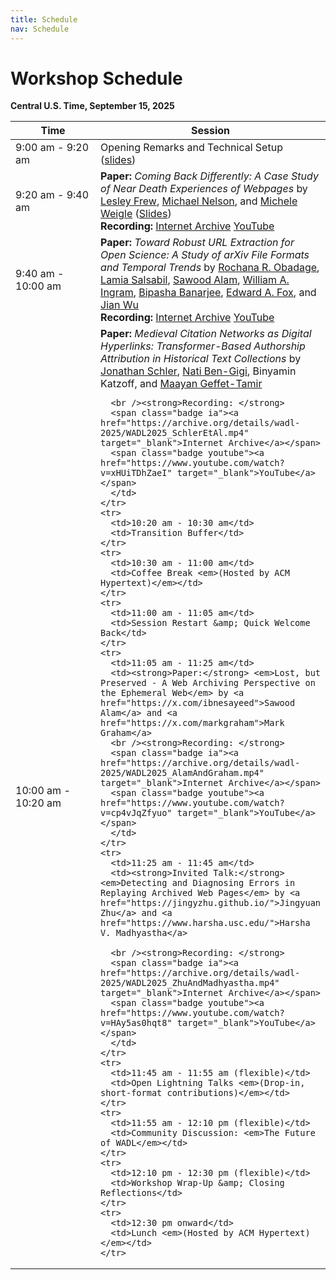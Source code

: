 ```yaml
---
title: Schedule
nav: Schedule
---
```

# Workshop Schedule

**Central U.S. Time, September 15, 2025**

<table class="table table-striped table-bordered">
  <thead>
    <tr>
      <th style="width: 30%;">Time</th>
      <th>Session</th>
    </tr>
  </thead>
  <tbody>
    <tr>
      <td><time data-iso="2025-09-15T09:09:00-06:00" date-format="long">9:00 am - 9:20 am</time></td>
      <td>Opening Remarks and Technical Setup (<a href="https://docs.google.com/presentation/d/17LVSrXOaUV9m39J2K4TLafkN-6SnC35azs1CHsfGA78/edit?usp=sharing">slides</a>)</td>
    </tr>
    <tr>
      <td>9:20 am - 9:40 am</td>
      <td><strong>Paper:</strong> <em>Coming Back Differently: A Case Study of Near Death Experiences of Webpages</em> by <a href="https://lesleyodu.github.io/">Lesley Frew</a>, <a href="https://www.cs.odu.edu/~mln/">Michael Nelson</a>, and <a href="https://weiglemc.github.io/">Michele Weigle</a> (<a href="../slides/WADL2025_slides_5496.pdf">Slides</a>)
<br /><strong>Recording: </strong>
      <span class="badge ia"><a href="https://archive.org/details/wadl-2025/WADL2025_SchlerEtAl.mp4" target="_blank">Internet Archive</a></span>
      <span class="badge youtube"><a href="https://www.youtube.com/watch?v=BdwBlEtkeT8" target="_blank">YouTube</a></span>   
</td>
    </tr>
    <tr>
      <td>9:40 am - 10:00 am</td>
      <td><strong>Paper:</strong> <em>Toward Robust URL Extraction for Open Science: A Study of arXiv File Formats and Temporal Trends</em> by <a href="https://rochanaro.github.io/">Rochana R. Obadage</a>, <a href="https://liyalamia.github.io/Portfolio/">Lamia Salsabil</a>, <a href="https://x.com/ibnesayeed">Sawood Alam</a>, <a href="https://waingram.github.io/">William A. Ingram</a>, <a href="https://bipasha-banerjee.github.io/">Bipasha Banarjee</a>, <a href="https://fox.cs.vt.edu/">Edward A. Fox</a>, and <a href="https://fanchyna.wixsite.com/jianwu">Jian Wu</a>
      <br /><strong>Recording: </strong>
      <span class="badge ia"><a href="https://archive.org/details/wadl-2025/WADL2025_ObadageEtAl.mp4" target="_blank">Internet Archive</a></span>
      <span class="badge youtube"><a href="https://www.youtube.com/watch?v=_yltfghdoY4" target="_blank">YouTube</a></span>
      </td>
    </tr>
    <tr>
      <td>10:00 am - 10:20 am</td>
      <td><strong>Paper:</strong> <em>Medieval Citation Networks as Digital Hyperlinks: Transformer-Based Authorship Attribution in Historical Text Collections</em> by <a href="https://www.hit.ac.il/staff/97096-schler-jonathan">Jonathan Schler</a>, <a href="https://www.linkedin.com/in/natibg/">Nati Ben-Gigi</a>, Binyamin Katzoff, and <a href="https://is.biu.ac.il/maayanz">Maayan Geffet-Tamir</a>
      
      <br /><strong>Recording: </strong>
      <span class="badge ia"><a href="https://archive.org/details/wadl-2025/WADL2025_SchlerEtAl.mp4" target="_blank">Internet Archive</a></span>
      <span class="badge youtube"><a href="https://www.youtube.com/watch?v=xHUiTDhZaeI" target="_blank">YouTube</a></span>
      </td>
    </tr>
    <tr>
      <td>10:20 am - 10:30 am</td>
      <td>Transition Buffer</td>
    </tr>
    <tr>
      <td>10:30 am - 11:00 am</td>
      <td>Coffee Break <em>(Hosted by ACM Hypertext)</em></td>
    </tr>
    <tr>
      <td>11:00 am - 11:05 am</td>
      <td>Session Restart &amp; Quick Welcome Back</td>
    </tr>
    <tr>
      <td>11:05 am - 11:25 am</td>
      <td><strong>Paper:</strong> <em>Lost, but Preserved - A Web Archiving Perspective on the Ephemeral Web</em> by <a href="https://x.com/ibnesayeed">Sawood Alam</a> and <a href="https://x.com/markgraham">Mark Graham</a>
      <br /><strong>Recording: </strong>
      <span class="badge ia"><a href="https://archive.org/details/wadl-2025/WADL2025_AlamAndGraham.mp4" target="_blank">Internet Archive</a></span>
      <span class="badge youtube"><a href="https://www.youtube.com/watch?v=cp4vJqZfyuo" target="_blank">YouTube</a></span>
      </td>
    </tr>
    <tr>
      <td>11:25 am - 11:45 am</td>
      <td><strong>Invited Talk:</strong> <em>Detecting and Diagnosing Errors in Replaying Archived Web Pages</em> by <a href="https://jingyzhu.github.io/">Jingyuan Zhu</a> and <a href="https://www.harsha.usc.edu/">Harsha V. Madhyastha</a>
      
      <br /><strong>Recording: </strong>
      <span class="badge ia"><a href="https://archive.org/details/wadl-2025/WADL2025_ZhuAndMadhyastha.mp4" target="_blank">Internet Archive</a></span>
      <span class="badge youtube"><a href="https://www.youtube.com/watch?v=HAy5as0hqt8" target="_blank">YouTube</a></span>   
      </td>
    </tr>
    <tr>
      <td>11:45 am - 11:55 am (flexible)</td>
      <td>Open Lightning Talks <em>(Drop-in, short-format contributions)</em></td>
    </tr>
    <tr>
      <td>11:55 am - 12:10 pm (flexible)</td>
      <td>Community Discussion: <em>The Future of WADL</em></td>
    </tr>
    <tr>
      <td>12:10 pm - 12:30 pm (flexible)</td>
      <td>Workshop Wrap-Up &amp; Closing Reflections</td>
    </tr>
    <tr>
      <td>12:30 pm onward</td>
      <td>Lunch <em>(Hosted by ACM Hypertext)</em></td>
    </tr>
  </tbody>
</table>
